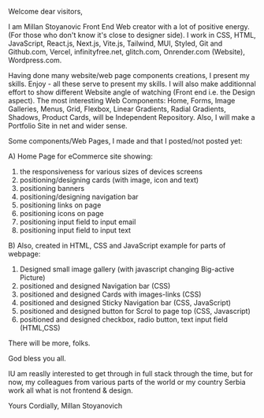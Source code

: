 


Welcome dear visitors,

I am Millan Stoyanovic Front End Web creator with a lot of positive energy. (For those who don't know it's close to designer side). I work in CSS, HTML, JavaScript, React.js, Next.js, Vite.js, Tailwind, MUI, Styled, Git and Github.com, Vercel,  infinityfree.net, glitch.com, Onrender.com (Website), Wordpress.com. 

Having done many website/web page components creations, I present my skills. Enjoy - all these serve to present my skills. I will also make additionnal effort to  show different Website angle of watching (Front end i.e. the Design aspect). The most interesting Web Components: Home, Forms, Image Galleries, Menus, Grid, Flexbox, Linear Gradients, Radial Gradients, Shadows, Product Cards, will be Independent Repository. Also, I will make a Portfolio Site in net and wider sense.

Some components/Web Pages, I made and that I posted/not posted yet:

A) Home Page for eCommerce site showing:
 1. the responsiveness for various sizes of devices screens
 2. positioning/designing cards (with image, icon and text)
 3. positioning banners 
 4. positioning/designing navigation bar
 5. positioning links on page
 6. positioning icons on page
 7. positioning input field to input email
 8. positioning input field to input text
  
B) Also, created in HTML, CSS and JavaScript example for parts of webpage: 
 1. Designed small image gallery (with javascript changing Big-active Picture)
 2. positioned and designed  Navigation bar (CSS)
 3. positioned and designed Cards with images-links (CSS)
 4. positioned and designed Sticky Navigation bar (CSS, JavaScript)
 6. positioned and designed button for Scrol to page top (CSS, Javascript)  
 7. positioned and designed checkbox, radio button, text input field (HTML,CSS)
  

There will be more, folks.

God bless you all.

IU am reaslly interested to get through in full stack through the time, but for now, my colleagues from various parts of the world or my country 
Serbia work all what is not frontend & design.



Yours Cordially,
Millan Stoyanovich
 



